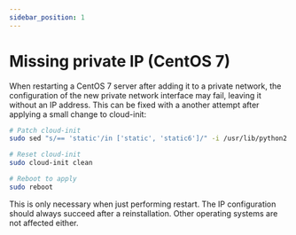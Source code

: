 ```yaml
---
sidebar_position: 1
---
```


# Missing private IP (CentOS 7)

When restarting a CentOS 7 server after adding it to a private network, the configuration of the new private network interface may fail, leaving it without an IP address. This can be fixed with a another attempt after applying a small change to cloud-init:

```bash
# Patch cloud-init
sudo sed "s/== 'static'/in ['static', 'static6']/" -i /usr/lib/python2.7/site-packages/cloudinit/net/sysconfig.py

# Reset cloud-init
sudo cloud-init clean

# Reboot to apply
sudo reboot
```

This is only necessary when just performing restart. The IP configuration should always succeed after a reinstallation. Other operating systems are not affected either.
